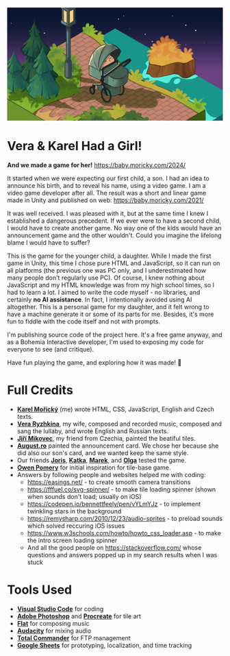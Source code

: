 ![Vera & Karel Had a Girl!](images/og_image.jpg)
# Vera & Karel Had a Girl!
__And we made a game for her!__
https://baby.moricky.com/2024/

It started when we were expecting our first child, a son. I had an idea to announce his birth, and to reveal his name, using a video game. I am a video game developer after all. The result was a short and linear game made in Unity and published on web: https://baby.moricky.com/2021/

It was well received. I was pleased with it, but at the same time I knew I established a dangerous precedent. If we ever were to have a second child, I would have to create another game. No way one of the kids would have an announcement game and the other wouldn't. Could you imagine the lifelong blame I would have to suffer?

This is the game for the younger child, a daughter. While I made the first game in Unity, this time I chose pure HTML and JavaScript, so it can run on all platforms (the previous one was PC only, and I underestimated how many people don't regularly use PC). Of course, I knew nothing about JavaScript and my HTML knowledge was from my high school times, so I had to learn a lot. I aimed to write the code myself - no libraries, and certainly **no AI assistance**. In fact, I intentionally avoided using AI altogether. This is a personal game for my daughter, and it felt wrong to have a machine generate it or some of its parts for me. Besides, it's more fun to fiddle with the code itself and not with prompts.

I'm publishing source code of the project here. It's a free game anyway, and as a Bohemia Interactive developer, I'm used to exposing my code for everyone to see (and critique).

Have fun playing the game, and exploring how it was made! 💙

# Full Credits
- **[Karel Mořický](http://moricky.com)** (me) wrote HTML, CSS, JavaScript, English and Czech texts.
- **[Vera Ryzhkina](https://www.instagram.com/dododollydo)**, my wife, composed and recorded music, composed and sang the lullaby, and wrote English and Russian texts.
- **[Jiří Mikovec](https://www.behance.net/mikovecjir5bc4)**, my friend from Czechia, painted the beatiful tiles.
- **[August.ro](https://www.instagram.com/august.ro)** painted the announcement card. We chose her because she did also our son's card, and we wanted keep the same style.
- Our friends **[Joris](https://twitter.com/YorisYan)**, **[Katka](https://www.instagram.com/katacik/)**, **[Marek](https://twitter.com/maruksp)**, and **[Olga](https://www.instagram.com/flufflekek/)** tested the game.
- **[Owen Pomery](https://owenpomery.com/)** for initial inspiration for tile-base game.
- Answers by following people and websites helped me with coding:
  - https://easings.net/ - to create smooth camera transitions
  - https://fffuel.co/svg-spinner/ - to make tile loading spinner (shown when sounds don't load; usually on iOS)
  - https://codepen.io/bennettfeely/pen/vYLmYJz - to implement twinkling stars in the background
  - https://remysharp.com/2010/12/23/audio-sprites - to preload sounds which solved reccuring iOS issues
  - https://www.w3schools.com/howto/howto_css_loader.asp - to make the intro screen loading spinner
  - And all the good people on https://stackoverflow.com/ whose questions and answers popped up in my search results when I was stuck
 
# Tools Used
- **[Visual Studio Code](https://code.visualstudio.com/)** for coding
- **[Adobe Photoshop](https://www.adobe.com/products/photoshop.html)** and **[Procreate](https://procreate.com/)** for tile art
- **[Flat](https://flat.io/)** for composing music
- **[Audacity](https://www.audacityteam.org/)** for mixing audio
- **[Total Commander](https://www.ghisler.com/)** for FTP management
- **[Google Sheets](https://www.google.com/sheets/about/)** for prototyping, localization, and time tracking
